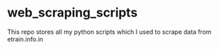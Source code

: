 # web_scraping_scripts
This repo stores all my python scripts which I used to scrape data from etrain.info.in
